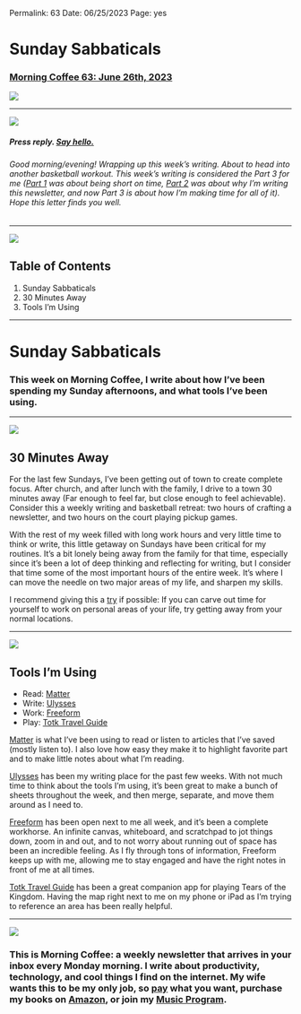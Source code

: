
Permalink: 63
Date: 06/25/2023
Page: yes

# Sunday Sabbaticals

### [Morning Coffee 63: June 26th, 2023][1]

![][image-1]

---- 

![][image-2]

##### Press reply. [Say hello.][2]

###### Good morning/evening! Wrapping up this week’s writing. About to head into another basketball workout. This week’s writing is considered the Part 3 for me ([Part 1][3] was about being short on time, [Part 2][4] was about why I’m writing this newsletter, and now Part 3 is about how I’m making time for all of it). Hope this letter finds you well.

---- 

![][image-3]

## Table of Contents

1. Sunday Sabbaticals
2. 30 Minutes Away
3. Tools I’m Using

---- 

# Sunday Sabbaticals

### This week on Morning Coffee, I write about how I’ve been spending my Sunday afternoons, and what tools I’ve been using.

---- 

![][image-4]

## 30 Minutes Away

For the last few Sundays, I’ve been getting out of town to create complete focus. After church, and after lunch with the family, I drive to a town 30 minutes away (Far enough to feel far, but close enough to feel achievable). Consider this a weekly writing and basketball retreat: two hours of crafting a newsletter, and two hours on the court playing pickup games.

With the rest of my week filled with long work hours and very little time to think or write, this little getaway on Sundays have been critical for my routines. It’s a bit lonely being away from the family for that time, especially since it’s been a lot of deep thinking and reflecting for writing, but I consider that time some of the most important hours of the entire week. It’s where I can move the needle on two major areas of my life, and sharpen my skills.

I recommend giving this a [try][5] if possible: If you can carve out time for yourself to work on personal areas of your life, try getting away from your normal locations.

---- 

![][image-5]

## Tools I’m Using

- Read: [Matter][6]
- Write: [Ulysses][7]
- Work: [Freeform][8]
- Play: [Totk Travel Guide][9]

[Matter][10] is what I’ve been using to read or listen to articles that I’ve saved (mostly listen to). I also love how easy they make it to highlight favorite part and to make little notes about what I’m reading.

[Ulysses][11] has been my writing place for the past few weeks. With not much time to think about the tools I’m using, it’s been great to make a bunch of sheets throughout the week, and then merge, separate, and move them around as I need to.

[Freeform][12] has been open next to me all week, and it’s been a complete workhorse. An infinite canvas, whiteboard, and scratchpad to jot things down, zoom in and out, and to not worry about running out of space has been an incredible feeling. As I fly through tons of information, Freeform keeps up with me, allowing me to stay engaged and have the right notes in front of me at all times.

[Totk Travel Guide][13] has been a great companion app for playing Tears of the Kingdom. Having the map right next to me on my phone or iPad as I’m trying to reference an area has been really helpful.

---- 

![][image-6]

### This is Morning Coffee: a weekly newsletter that arrives in your inbox every Monday morning. I write about productivity, technology, and cool things I find on the internet. My wife wants this to be my only job, so [pay][14] what you want, purchase my books on [Amazon][15], or join my [Music Program][16].

[1]:	https://nashp.com/062623
[2]:	mailto:nashp@me.com
[3]:	https://nashp.com/061223 "Time is Shrinking"
[4]:	https://nashp.com/061923 "Hole in the Wall"
[5]:	mailto:nashp@me.com
[6]:	https://hq.getmatter.com/
[7]:	https://ulysses.app/
[8]:	https://www.google.com/url?sa=t&rct=j&q=&esrc=s&source=web&cd=&cad=rja&uact=8&ved=2ahUKEwj33rOVpN__AhW0kGoFHV1IAb0QFnoECA0QAQ&url=https%3A%2F%2Fwww.apple.com%2Fnewsroom%2F2022%2F12%2Fapple-launches-freeform-a-powerful-new-app-designed-for-creative-collaboration%2F&usg=AOvVaw0a_EIB8GMIYn3jdla_Y6Jd&opi=89978449 "Apple launches Freeform: a powerful new app designed for ...Applehttps://www.apple.com › newsroom › 2022/12 › apple..."
[9]:	https://apps.apple.com/us/app/totk-travel-guide-companion/id6449145275 "TotK Travel Guide"
[10]:	https://hq.getmatter.com/
[11]:	https://ulysses.app/
[12]:	https://www.google.com/url?sa=t&rct=j&q=&esrc=s&source=web&cd=&cad=rja&uact=8&ved=2ahUKEwj33rOVpN__AhW0kGoFHV1IAb0QFnoECA0QAQ&url=https%3A%2F%2Fwww.apple.com%2Fnewsroom%2F2022%2F12%2Fapple-launches-freeform-a-powerful-new-app-designed-for-creative-collaboration%2F&usg=AOvVaw0a_EIB8GMIYn3jdla_Y6Jd&opi=89978449 "Apple launches Freeform: a powerful new app designed for ...Applehttps://www.apple.com › newsroom › 2022/12 › apple..."
[13]:	https://apps.apple.com/us/app/totk-travel-guide-companion/id6449145275 "TotK Travel Guide"
[14]:	https://buy.stripe.com/fZe4jqd135LRc4U4gj
[15]:	https://www.amazon.com/dp/B0CQQG3JCF?binding=paperback&ref=dbs_dp_awt_sb_pc_tpbk
[16]:	https://patreon.com/nashp

[image-1]:	https://nashp.com/_media/mc.gif
[image-2]:	https://i.imgur.com/GZ6GKZg.jpg
[image-3]:	https://i.imgur.com/eO2hcg2.jpg
[image-4]:	https://i.imgur.com/7xGZU3N.jpg
[image-5]:	https://i.imgur.com/kPNChnH.jpg
[image-6]:	https://i.imgur.com/MwejBou.jpg
